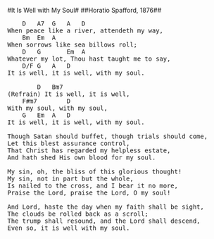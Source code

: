 #It Is Well with My Soul#
##Horatio Spafford, 1876##
<pre>
<span class="notes">	D	A7	G	A	D</span>
When peace like a river, attendeth my way,
<span class="notes">	Bm	Em	A</span>
When sorrows like sea billows roll;
<span class="notes">	D	G		Em	A</span>
Whatever my lot, Thou hast taught me to say,
<span class="notes">	D/F	G	A	D</span>
It is well, it is well, with my soul.

<span class="notes">		D	Bm7</span>
(Refrain) It is well, it is well,
<span class="notes">	F#m7		D</span>
With my soul, with my soul,
<span class="notes">	G	Em	A	D</span>
It is well, it is well, with my soul.

Though Satan should buffet, though trials should come,
Let this blest assurance control,
That Christ has regarded my helpless estate,
And hath shed His own blood for my soul.

My sin, oh, the bliss of this glorious thought!
My sin, not in part but the whole,
Is nailed to the cross, and I bear it no more,
Praise the Lord, praise the Lord, O my soul!

And Lord, haste the day when my faith shall be sight,
The clouds be rolled back as a scroll;
The trump shall resound, and the Lord shall descend,
Even so, it is well with my soul.
</pre>
